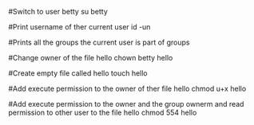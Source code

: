 #Switch to user betty
su betty

#Print username of ther current user
id -un

#Prints all the groups the current user is part of
groups

#Change owner of the file hello
chown betty hello

#Create empty file called hello
touch hello

#Add execute permission to the owner of ther file hello
chmod u+x hello

#Add execute permission to the owner and the group ownerm and read permission to other user to the file hello
chmod 554 hello
